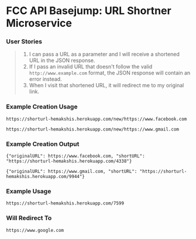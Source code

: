 # FCC API Basejump: URL Shortner Microservice
### User Stories
> 1. I can pass a URL as a parameter and I will receive a shortened URL in the JSON response.
> 2. If I pass an invalid URL that doesn't follow the valid `http://www.example.com` format, the JSON response will contain an error instead.
> 3. When I visit that shortened URL, it will redirect me to my original link.

### Example Creation Usage
`https://shorturl-hemakshis.herokuapp.com/new/https://www.facebook.com`

`https://shorturl-hemakshis.herokuapp.com/new/https://www.gmail.com`

### Example Creation Output
`{"originalURL": https://www.facebook.com, "shortURL": "https://shorturl-hemakshis.herokuapp.com/4338"}`

`{"originalURL": https://www.gmail.com, "shortURL": "https://shorturl-hemakshis.herokuapp.com/9944"}`

### Example Usage
`https://shorturl-hemakshis.herokuapp.com/7599`

### Will Redirect To
`https://www.google.com`
